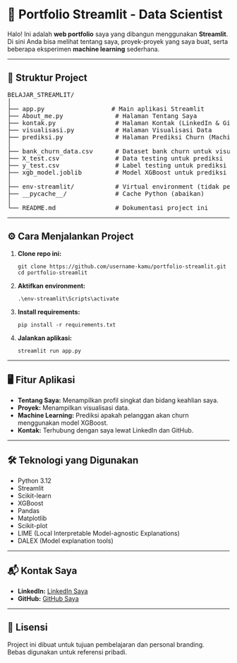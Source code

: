 <h1>🚀 Portfolio Streamlit - Data Scientist</h1>

<p>Halo! Ini adalah <b>web portfolio</b> saya yang dibangun menggunakan <b>Streamlit</b>.<br>
Di sini Anda bisa melihat tentang saya, proyek-proyek yang saya buat, serta beberapa eksperimen <b>machine learning</b> sederhana.</p>

<hr>

<h2>📂 Struktur Project</h2>

<pre>
BELAJAR_STREAMLIT/
│
├── app.py                  # Main aplikasi Streamlit
├── About_me.py              # Halaman Tentang Saya
├── kontak.py                # Halaman Kontak (LinkedIn & GitHub)
├── visualisasi.py           # Halaman Visualisasi Data
├── prediksi.py              # Halaman Prediksi Churn (Machine Learning)
│
├── bank_churn_data.csv      # Dataset bank churn untuk visualisasi
├── X_test.csv               # Data testing untuk prediksi
├── y_test.csv               # Label testing untuk prediksi
├── xgb_model.joblib         # Model XGBoost untuk prediksi
│
├── env-streamlit/           # Virtual environment (tidak perlu upload)
├── __pycache__/             # Cache Python (abaikan)
│
└── README.md                # Dokumentasi project ini
</pre>

<hr>

<h2>⚙️ Cara Menjalankan Project</h2>

<ol>
  <li><b>Clone repo ini:</b>
    <pre><code>git clone https://github.com/username-kamu/portfolio-streamlit.git
cd portfolio-streamlit
</code></pre>
  </li>
  <li><b>Aktifkan environment:</b>
    <pre><code>.\env-streamlit\Scripts\activate
</code></pre>
  </li>
  <li><b>Install requirements:</b>
    <pre><code>pip install -r requirements.txt
</code></pre>
  </li>
  <li><b>Jalankan aplikasi:</b>
    <pre><code>streamlit run app.py
</code></pre>
  </li>
</ol>

<hr>

<h2>🖥️ Fitur Aplikasi</h2>

<ul>
  <li><b>Tentang Saya:</b> Menampilkan profil singkat dan bidang keahlian saya.</li>
  <li><b>Proyek:</b> Menampilkan visualisasi data.</li>
  <li><b>Machine Learning:</b> Prediksi apakah pelanggan akan churn menggunakan model XGBoost.</li>
  <li><b>Kontak:</b> Terhubung dengan saya lewat LinkedIn dan GitHub.</li>
</ul>

<hr>

<h2>🛠️ Teknologi yang Digunakan</h2>

<ul>
  <li>Python 3.12</li>
  <li>Streamlit</li>
  <li>Scikit-learn</li>
  <li>XGBoost</li>
  <li>Pandas</li>
  <li>Matplotlib</li>
  <li>Scikit-plot</li>
  <li>LIME (Local Interpretable Model-agnostic Explanations)</li>
  <li>DALEX (Model explanation tools)</li>
</ul>

<hr>

<h2>📬 Kontak Saya</h2>

<ul>
  <li><b>LinkedIn:</b> <a href="https://linkedin.com/in/username-kamu" target="_blank">LinkedIn Saya</a></li>
  <li><b>GitHub:</b> <a href="https://github.com/username-kamu" target="_blank">GitHub Saya</a></li>
</ul>

<hr>

<h2>📄 Lisensi</h2>

<p>Project ini dibuat untuk tujuan pembelajaran dan personal branding.<br>
Bebas digunakan untuk referensi pribadi.</p>
